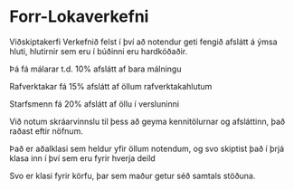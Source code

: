# Forr-Lokaverkefni

Viðskiptakerfi
Verkefnið felst í því að notendur geti fengið afslátt á ýmsa hluti, hlutirnir sem eru í búðinni eru hardkóðaðir.

Þá fá málarar t.d. 10% afslátt af bara málningu

Rafverktakar fá 15% afslátt af öllum rafverktakahlutum

Starfsmenn fá 20% afslátt af öllu í versluninni


Við notum skráarvinnslu til þess að geyma kennitölurnar og afsláttinn, það raðast eftir nöfnum.

Það er aðalklasi sem heldur yfir öllum notendum, og svo skiptist það í þrjá klasa inn í því sem eru fyrir hverja deild

Svo er klasi fyrir körfu, þar sem maður getur séð samtals stöðuna.

